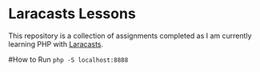 # Laracasts Lessons

This repository is a collection of assignments completed as I am currently learning PHP with [Laracasts](https://laracasts.com/series/php-for-beginners-2023-edition).

#How to Run
`php -S localhost:8888`
